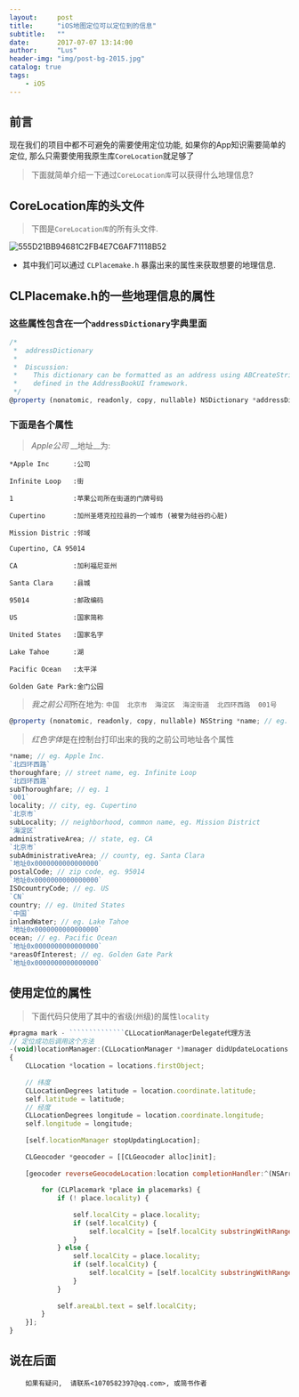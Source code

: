 ```yaml
---
layout:     post
title:      "iOS地图定位可以定位到的信息"
subtitle:   ""
date:       2017-07-07 13:14:00
author:     "Lus"
header-img: "img/post-bg-2015.jpg"
catalog: true
tags:
    - iOS
---
```


## 前言

现在我们的项目中都不可避免的需要使用定位功能, 如果你的App知识需要简单的定位, 那么只需要使用我原生库`CoreLocation`就足够了
>下面就简单介绍一下通过`CoreLocation库`可以获得什么地理信息? 

## CoreLocation库的头文件

>下图是`CoreLocation库`的所有头文件.

![555D21BB94681C2FB4E7C6AF71118B52](media/14994135811184/555D21BB94681C2FB4E7C6AF71118B52.jpg)

* 其中我们可以通过 `CLPlacemake.h` 暴露出来的属性来获取想要的地理信息.


    

## CLPlacemake.h的一些地理信息的属性
### 这些属性包含在一个`addressDictionary`字典里面

```js
/*
 *  addressDictionary
 *  
 *  Discussion:
 *    This dictionary can be formatted as an address using ABCreateStringWithAddressDictionary,
 *    defined in the AddressBookUI framework.
 */
@property (nonatomic, readonly, copy, nullable) NSDictionary *addressDictionary;
```

### 下面是各个属性

>$Apple公司$ __地址__为:

```
*Apple Inc      :公司
```
```
Infinite Loop   :街
```
```
1               :苹果公司所在街道的门牌号码
```
```
Cupertino       :加州圣塔克拉拉县的一个城市 (被誉为硅谷的心脏)
```
```
Mission Distric :邻域
```
```
Cupertino, CA 95014
```
```
CA              :加利福尼亚州
```
```
Santa Clara     :县城
```
```
95014           :邮政编码
```
```
US              :国家简称
```
```
United States   :国家名字
```
```
Lake Tahoe      :湖 
```
```
Pacific Ocean   :太平洋
```
```
Golden Gate Park:金门公园
```

>$我之前公司$所在地为:
>`中国  北京市  海淀区  海淀街道  北四环西路  001号`
    
```js
@property (nonatomic, readonly, copy, nullable) NSString *name; // eg. Apple Inc.
```
>$红色字体$是在控制台打印出来的我的之前公司地址各个属性

```js
*name; // eg. Apple Inc.
`北四环西路`
thoroughfare; // street name, eg. Infinite Loop
`北四环西路`
subThoroughfare; // eg. 1
`001`
locality; // city, eg. Cupertino
`北京市`
subLocality; // neighborhood, common name, eg. Mission District
`海淀区`
administrativeArea; // state, eg. CA
`北京市`
subAdministrativeArea; // county, eg. Santa Clara
`地址0x0000000000000000`
postalCode; // zip code, eg. 95014
`地址0x0000000000000000`
ISOcountryCode; // eg. US
`CN`
country; // eg. United States
`中国`
inlandWater; // eg. Lake Tahoe
`地址0x0000000000000000`
ocean; // eg. Pacific Ocean
`地址0x0000000000000000`
*areasOfInterest; // eg. Golden Gate Park
`地址0x0000000000000000`
```
## 使用定位的属性
>下面代码只使用了其中的省级(州级)的属性`locality`

```js
#pragma mark - ``````````````CLLocationManagerDelegate代理方法
// 定位成功后调用这个方法
-(void)locationManager:(CLLocationManager *)manager didUpdateLocations:(NSArray<CLLocation *> *)locations
{
    CLLocation *location = locations.firstObject;
    
    // 纬度
    CLLocationDegrees latitude = location.coordinate.latitude;
    self.latitude = latitude;
    // 经度
    CLLocationDegrees longitude = location.coordinate.longitude;
    self.longitude = longitude;
    
    [self.locationManager stopUpdatingLocation];
    
    CLGeocoder *geocoder = [[CLGeocoder alloc]init];
    
    [geocoder reverseGeocodeLocation:location completionHandler:^(NSArray<CLPlacemark *> * _Nullable placemarks, NSError * _Nullable error) {
        
        for (CLPlacemark *place in placemarks) {
            if (! place.locality) {
                
                self.localCity = place.locality;
                if (self.localCity) {
                    self.localCity = [self.localCity substringWithRange:NSMakeRange(0, self.localCity.length)];
                }
            } else {
                self.localCity = place.locality;
                if (self.localCity) {
                    self.localCity = [self.localCity substringWithRange:NSMakeRange(0, self.localCity.length)];
                }
            }
            
            self.areaLbl.text = self.localCity;                
        }
    }];
}

```

## 说在后面
        如果有疑问,  请联系<1070582397@qq.com>, 或简书作者

